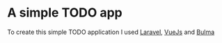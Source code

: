 # A simple TODO app

To create this simple TODO application I used [Laravel](https://laravel.com/), [VueJs](https://vuejs.org/) and [Bulma](https://bulma.io/)
